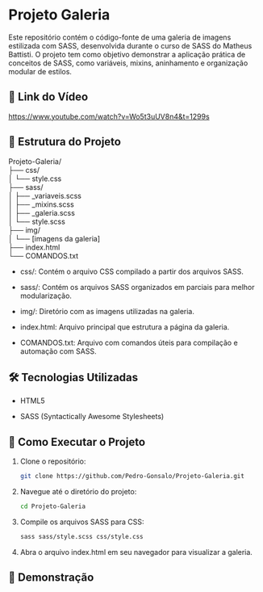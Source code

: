 
# Projeto Galeria

Este repositório contém o código-fonte de uma galeria de imagens estilizada com SASS, desenvolvida durante o curso de SASS do Matheus Battisti. O projeto tem como objetivo demonstrar a aplicação prática de conceitos de SASS, como variáveis, mixins, aninhamento e organização modular de estilos.

## 🔗 Link do Vídeo
https://www.youtube.com/watch?v=Wo5t3uUV8n4&t=1299s

## 📁 Estrutura do Projeto
Projeto-Galeria/<br>
├── css/<br>
│   └── style.css<br>
├── sass/<br>
│   ├── _variaveis.scss<br>
│   ├── _mixins.scss<br>
│   ├── _galeria.scss<br>
│   └── style.scss<br>
├── img/<br>
│   └── [imagens da galeria]<br>
├── index.html<br>
└── COMANDOS.txt<br>

* css/: Contém o arquivo CSS compilado a partir dos arquivos SASS.

* sass/: Contém os arquivos SASS organizados em parciais para melhor modularização.

* img/: Diretório com as imagens utilizadas na galeria.

* index.html: Arquivo principal que estrutura a página da galeria.

* COMANDOS.txt: Arquivo com comandos úteis para compilação e automação com SASS.

## 🛠️ Tecnologias Utilizadas
* HTML5

* SASS (Syntactically Awesome Stylesheets)

## 🚀 Como Executar o Projeto

1. Clone o repositório:
    ```bash
    git clone https://github.com/Pedro-Gonsalo/Projeto-Galeria.git
    ```

2. Navegue até o diretório do projeto:
    ```bash
    cd Projeto-Galeria
    ```

3. Compile os arquivos SASS para CSS:
    ```bash
    sass sass/style.scss css/style.css
    ```

4. Abra o arquivo index.html em seu navegador para visualizar a galeria.

## 📸 Demonstração
